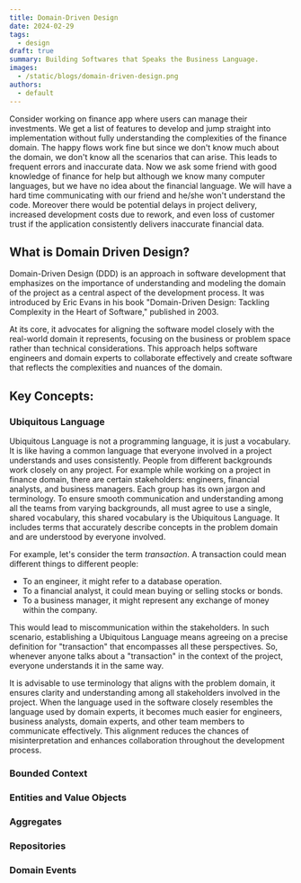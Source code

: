 ```yaml
---
title: Domain-Driven Design
date: 2024-02-29
tags:
  - design
draft: true
summary: Building Softwares that Speaks the Business Language.
images:
  - /static/blogs/domain-driven-design.png
authors:
  - default
---
```


Consider working on finance app where users can manage their investments. We get a list of features to develop and jump straight into implementation without fully understanding the complexities of the finance domain. The happy flows work fine but since we don't know much about the domain, we don't know all the scenarios that can arise. This leads to frequent errors and inaccurate data. Now we ask some friend with good knowledge of finance for help but although we know many computer languages, but we have no idea about the financial language. We will have a hard time communicating with our friend and he/she won't understand the code. Moreover there would be potential delays in project delivery, increased development costs due to rework, and even loss of customer trust if the application consistently delivers inaccurate financial data.

## What is Domain Driven Design?

Domain-Driven Design (DDD) is an approach in software development that emphasizes on the importance of understanding and modeling the domain of the project as a central aspect of the development process. It was introduced by Eric Evans in his book "Domain-Driven Design: Tackling Complexity in the Heart of Software," published in 2003.

At its core, it advocates for aligning the software model closely with the real-world domain it represents, focusing on the business or problem space rather than technical considerations. This approach helps software engineers and domain experts to collaborate effectively and create software that reflects the complexities and nuances of the domain.

## Key Concepts:

### Ubiquitous Language

Ubiquitous Language is not a programming language, it is just a vocabulary. It is like having a common language that everyone involved in a project understands and uses consistently. People from different backgrounds work closely on any project. For example while working on a project in finance domain, there are certain stakeholders: engineers, financial analysts, and business managers. Each group has its own jargon and terminology.
To ensure smooth communication and understanding among all the teams from varying backgrounds, all must agree to use a single, shared vocabulary, this shared vocabulary is the Ubiquitous Language. It includes terms that accurately describe concepts in the problem domain and are understood by everyone involved.

For example, let's consider the term _transaction_. A transaction could mean different things to different people:

- To an engineer, it might refer to a database operation.
- To a financial analyst, it could mean buying or selling stocks or bonds.
- To a business manager, it might represent any exchange of money within the company.

This would lead to miscommunication within the stakeholders. In such scenario, establishing a Ubiquitous Language means agreeing on a precise definition for "transaction" that encompasses all these perspectives. So, whenever anyone talks about a "transaction" in the context of the project, everyone understands it in the same way.

It is advisable to use terminology that aligns with the problem domain, it ensures clarity and understanding among all stakeholders involved in the project. When the language used in the software closely resembles the language used by domain experts, it becomes much easier for engineers, business analysts, domain experts, and other team members to communicate effectively. This alignment reduces the chances of misinterpretation and enhances collaboration throughout the development process.

### Bounded Context

### Entities and Value Objects

### Aggregates

### Repositories

### Domain Events
